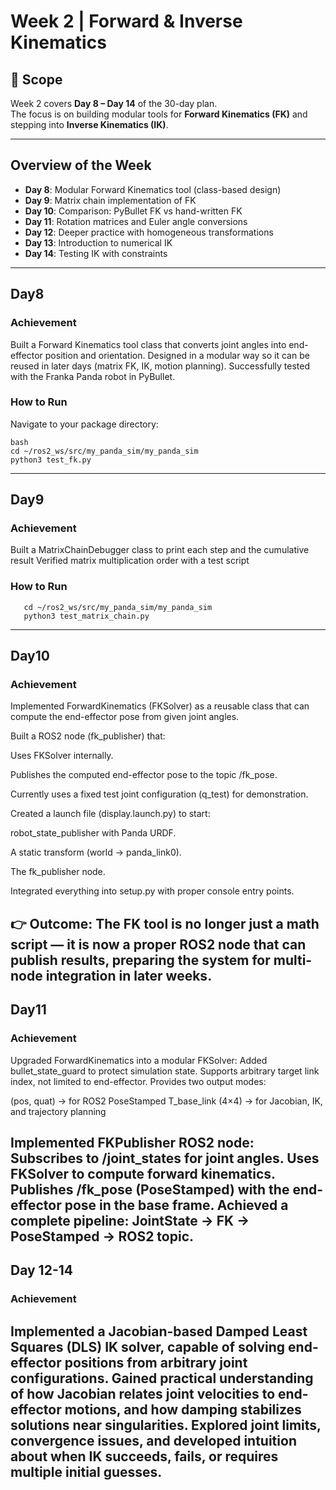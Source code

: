 # Week 2 | Forward & Inverse Kinematics

## 📆 Scope
Week 2 covers **Day 8 – Day 14** of the 30-day plan.  
The focus is on building modular tools for **Forward Kinematics (FK)** and stepping into **Inverse Kinematics (IK)**.

---

## Overview of the Week
- **Day 8**: Modular Forward Kinematics tool (class-based design)
- **Day 9**: Matrix chain implementation of FK
- **Day 10**: Comparison: PyBullet FK vs hand-written FK
- **Day 11**: Rotation matrices and Euler angle conversions
- **Day 12**: Deeper practice with homogeneous transformations
- **Day 13**: Introduction to numerical IK
- **Day 14**: Testing IK with constraints

---
## Day8

### Achievement

Built a Forward Kinematics tool class that converts joint angles into end-effector position and orientation.
Designed in a modular way so it can be reused in later days (matrix FK, IK, motion planning).
Successfully tested with the Franka Panda robot in PyBullet.

### How to Run
Navigate to your package directory:  
   ```
   bash
   cd ~/ros2_ws/src/my_panda_sim/my_panda_sim
   python3 test_fk.py
   ```
---
## Day9
### Achievement
Built a MatrixChainDebugger class to print each step and the cumulative result
Verified matrix multiplication order with a test script

### How to Run
```
   cd ~/ros2_ws/src/my_panda_sim/my_panda_sim
   python3 test_matrix_chain.py

```
---
## Day10
### Achievement
Implemented ForwardKinematics (FKSolver) as a reusable class that can compute the end-effector pose from given joint angles.

Built a ROS2 node (fk_publisher) that:

Uses FKSolver internally.

Publishes the computed end-effector pose to the topic /fk_pose.

Currently uses a fixed test joint configuration (q_test) for demonstration.

Created a launch file (display.launch.py) to start:

robot_state_publisher with Panda URDF.

A static transform (world → panda_link0).

The fk_publisher node.

Integrated everything into setup.py with proper console entry points.

👉 Outcome: The FK tool is no longer just a math script — it is now a proper ROS2 node that can publish results, preparing the system for multi-node integration in later weeks.
---
## Day11
### Achievement

Upgraded ForwardKinematics into a modular FKSolver:
Added bullet_state_guard to protect simulation state.
Supports arbitrary target link index, not limited to end-effector.
Provides two output modes:

(pos, quat) → for ROS2 PoseStamped
T_base_link (4×4) → for Jacobian, IK, and trajectory planning

Implemented FKPublisher ROS2 node:
Subscribes to /joint_states for joint angles.
Uses FKSolver to compute forward kinematics.
Publishes /fk_pose (PoseStamped) with the end-effector pose in the base frame.
Achieved a complete pipeline: JointState → FK → PoseStamped → ROS2 topic.
---
## Day 12-14
### Achievement
Implemented a Jacobian-based Damped Least Squares (DLS) IK solver, capable of solving end-effector positions from arbitrary joint configurations.
Gained practical understanding of how Jacobian relates joint velocities to end-effector motions, and how damping stabilizes solutions near singularities.
Explored joint limits, convergence issues, and developed intuition about when IK succeeds, fails, or requires multiple initial guesses.
---


